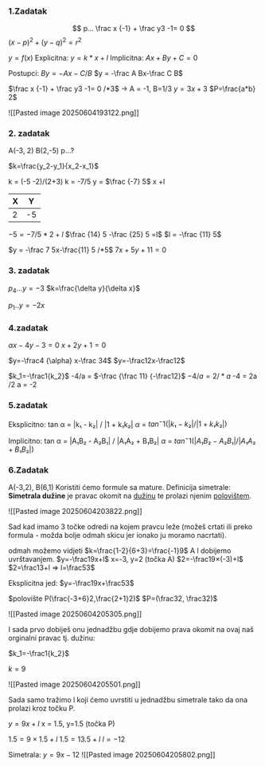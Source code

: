 ### 1.Zadatak
$$
p... \frac x {-1} + \frac y3 -1= 0
$$
$(x-p)^2 +(y-q)^2=r^2$

$y=f(x)$
Explicitna: $y = k*x + l$
Implicitna: $Ax + By +C=0$

Postupci:
$By=-Ax-C  /B$
$y = -\frac A Bx-\frac C B$


$\frac x {-1} + \frac y3 -1= 0 /*3$ -> A = -1, B=1/3
$y =3x+3$
$P=\frac{a*b} 2$

![[Pasted image 20250604193122.png]]

### 2. zadatak
A(-3, 2)
B(2,-5)
p...?

$k=\frac{y_2-y_1}{x_2-x_1}$

k = (-5 -2)/(2+3)
k = -7/5
y = $\frac {-7} 5$ x +l


| X   | Y   |
| --- | --- |
| 2   | -5  |
$-5 = -7/5 *2+l$
$\frac {14} 5 -\frac {25} 5 =l$
$l = -\frac {11} 5$

$y = -\frac 7 5x-\frac{11} 5 /*5$
$7x+5y+11=0$

### 3. zadatak

$p_4...y=-3$
$k=\frac{\delta y}{\delta x}$

$p_1..y=-2x$

### 4.zadatak
$\alpha x-4y-3=0$
$x+2y+1=0$

$y=-\frac4 {\alpha} x-\frac 34$
$y=-\frac12x-\frac12$

$k_1=-\frac1{k_2}$
-4/a = $-\frac {\frac 11} {-\frac12}$
$-4/a = 2 /*a$
-4 = 2a /2
a = -2

### 5.zadatak
Eksplicitno:
tan α = |k₁ - k₂| / |1 + k₁k₂|
$\alpha$ = $tan^-1(|k₁ - k₂| / |1 + k₁k₂|)$

Implicitno:
tan α = |A₁B₂ - A₂B₁| / |A₁A₂ + B₁B₂|
$\alpha$ = $tan^-1(|A₁B₂ - A₂B₁| / |A₁A₂ + B₁B₂|)$


### 6.Zadatak
A(-3,2), B(6,1)
Koristiti ćemo formule sa mature.
Definicija simetrale:
**Simetrala dužine** je pravac okomit na [dužinu](https://hr.wikipedia.org/wiki/Du%C5%BEina "Dužina") te prolazi njenim [polovištem](https://hr.wikipedia.org/wiki/Polovi%C5%A1te "Polovište").

![[Pasted image 20250604203822.png]]

Sad kad imamo 3 točke odredi na kojem pravcu leže (možeš crtati ili preko formula - možda bolje odmah skicu jer ionako ju moramo nacrtati).

odmah možemo vidjeti $k=\frac{1-2}{6+3}=\frac{-1}9$
A l dobijemo uvrštavanjem.
$y=-\frac19x+l$
x=-3, y=2 (točka A)
$2=-\frac19×(-3)+l$
$2=\frac13+l => l=\frac53$

Eksplicitna jed:
$y=-\frac19x+\frac53$

$polovište P(\frac{-3+6}2,\frac{2+1}2)$
$P=(\frac32, \frac32)$

![[Pasted image 20250604205305.png]]

I sada prvo dobiješ onu jednadžbu gdje dobijemo prava okomit na ovaj naš orginalni pravac tj. dužinu:

$k_1=-\frac1{k_2}$

$k=9$

![[Pasted image 20250604205501.png]]

Sada samo tražimo l koji ćemo uvrstiti u jednadžbu simetrale tako da ona prolazi kroz točku P.

$y=9x+l$
x = 1.5, y=1.5 (točka P)

$1.5=9×1.5+l$
$1.5=13.5+l$
$l=-12$

Simetrala:
$y=9x-12$
![[Pasted image 20250604205802.png]]

